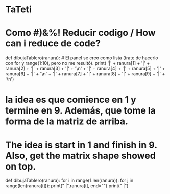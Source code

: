 # TaTeti
# Como #)&%! Reducir codigo / How can i reduce de code?
def dibujaTablero(ranura):
    # El panel se creo como lista (trate de hacerlo con for y range(1:10), pero no me resultó).
    print(    '|' + ranura[1] + '|' + ranura[2] + '|' + ranura[3] + '|' + '\n' 
        + '|' + ranura[4] + '|' + ranura[5] + '|' + ranura[6] + '|' + '\n'
        + '|' + ranura[7] + '|' + ranura[8] + '|' + ranura[9] + '|' + '\n')
        
# la idea es que comience en 1 y termine en 9. Además, que tome la forma de la matriz de arriba.
# The idea is start in 1 and finish in 9. Also, get the matrix shape showed on top.
def dibujaTablero(ranura):
    for i in range(1:len(ranura)):
        for j in range(len(ranura[i])):
            print(" |",ranura[i], end="")
        print(" |")
